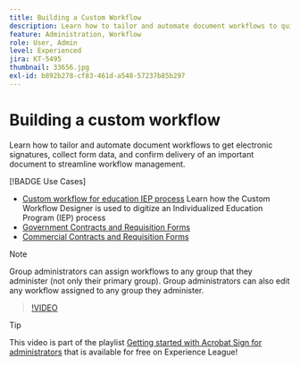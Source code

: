 ```yaml
---
title: Building a Custom Workflow
description: Learn how to tailor and automate document workflows to quickly get electronic signatures and collect form data
feature: Administration, Workflow
role: User, Admin
level: Experienced
jira: KT-5495
thumbnail: 33656.jpg
exl-id: b892b278-cf83-461d-a548-57237b85b297
---
```

# Building a custom workflow

Learn how to tailor and automate document workflows to get electronic signatures, collect form data, and confirm delivery of an important document to streamline workflow management.

[!BADGE Use Cases]

* [Custom workflow for education IEP process](https://experienceleague.adobe.com/docs/document-cloud-learn/sign-learning-hub/expand/recipes/edu/usecase-edu-iep.html?lang=en)
  Learn how the Custom Workflow Designer is used to digitize an Individualized Education Program (IEP) process
* [Government Contracts and Requisition Forms](https://experienceleague.adobe.com/docs/document-cloud-learn/sign-learning-hub/expand/recipes/gov/usecasegovcontracts.html?lang=en)
* [Commercial Contracts and Requisition Forms](https://experienceleague.adobe.com/docs/document-cloud-learn/sign-learning-hub/expand/recipes/com/usecasecomcontracts.html?lang=en)

>[!NOTE]
>
>Group administrators can assign workflows to any group that they administer (not only their primary group). Group administrators can also edit any workflow assigned to any group they administer.

>[!VIDEO](https://video.tv.adobe.com/v/33656?quality=12&learn=on&hidetitle=true)

>[!TIP]
>
>This video is part of the playlist [Getting started with Acrobat Sign for administrators](https://experienceleague.adobe.com/en/playlists/acrobat-sign-get-started-administrators) that is available for free on Experience League!
